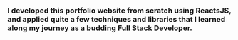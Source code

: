 ### I developed this portfolio website from scratch using ReactsJS, and applied quite a few techniques and libraries that I learned along my journey as a budding Full Stack Developer.
